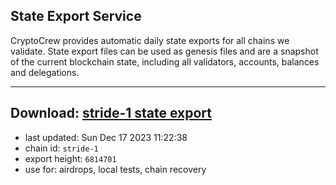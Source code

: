 ## State Export Service
CryptoCrew provides automatic daily state exports for all chains we validate. State export files can be used as genesis files and are a snapshot of the current blockchain state, including all validators, accounts, balances and delegations.

---
**Download: [stride-1 state export](https://dl.ccvalidators.com/SERVICE/stride/stride-1_export_6814701.json)**
---

- last updated: Sun Dec 17 2023 11:22:38
- chain id: `stride-1`
- export height: `6814701`
- use for: airdrops, local tests, chain recovery
